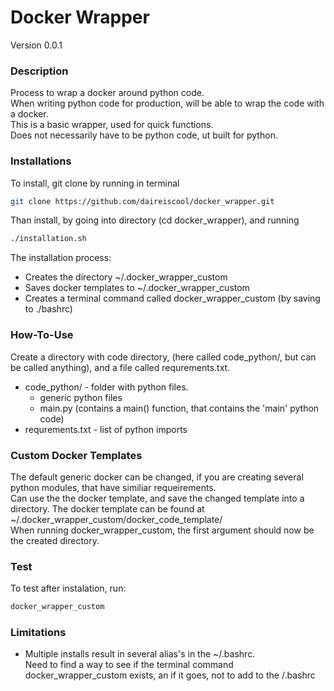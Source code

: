 # Docker Wrapper
Version 0.0.1

### Description
Process to wrap a docker around python code.  
When writing python code for production, will be able to wrap the code with a docker.  
This is a basic wrapper, used for quick functions.  
Does not necessarily have to be python code, ut built for python.

### Installations
To install, git clone by running in terminal 
```bash
git clone https://github.com/daireiscool/docker_wrapper.git
```  
  
Than install, by going into directory (cd docker_wrapper), and running
```bash
./installation.sh
```  
The installation process:
* Creates the directory ~/.docker_wrapper_custom
* Saves docker templates to ~/.docker_wrapper_custom
* Creates a terminal command called docker_wrapper_custom (by saving to ./bashrc)


### How-To-Use
Create a directory with code directory, (here called code_python/, but can be called anything), and a file called requrements.txt.  
* code_python/ - folder with python files.
    * generic python files
    * main.py (contains a main() function, that contains the 'main' python code)  
* requrements.txt - list of python imports
  


### Custom Docker Templates  
The default generic docker can be changed, if you are creating several python modules, that have similiar requeirements.  
Can use the the docker template, and save the changed template into a directory.
The docker template can be found at ~/.docker_wrapper_custom/docker_code_template/  
When running docker_wrapper_custom, the first argument should now be the created directory.


### Test
To test after instalation, run:
```bash
docker_wrapper_custom 
```  

### Limitations
* Multiple installs result in several alias's in the ~/.bashrc.  
Need to find a way to see if the terminal command docker_wrapper_custom exists, an if it goes, not to add to the /.bashrc 
